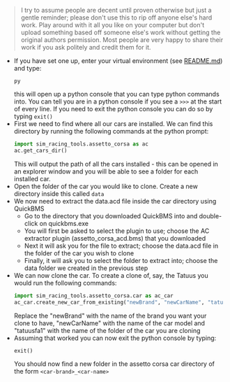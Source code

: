 > I try to assume people are decent until proven otherwise but just a gentle reminder; please don't use this to rip off anyone else's hard work. Play around with it all you like on your computer but don't upload something based off someone else's work without getting the original authors permission. Most people are very happy to share their work if you ask politely and credit them for it.  
- If you have set one up, enter your virtual environment (see [README.md](README.md)) and type:
  ```
  py
  ```
  this will open up a python console that you can type python commands into. You can tell you are in a python
  console if you see a `>>>` at the start of every line. If you need to exit the 
  python console you can do so by typing `exit()`
- First we need to find where all our cars are installed. We can find this directory by running the following commands at the python prompt:
  ```python
  import sim_racing_tools.assetto_corsa as ac
  ac.get_cars_dir()
  ```
  This will output the path of all the cars installed - this can be opened in an explorer window and
  you will be able to see a folder for each installed car.
- Open the folder of the car you would like to clone. Create a new directory inside this called `data`
- We now need to extract the data.acd file inside the car directory using QuickBMS
  - Go to the directory that you downloaded QuickBMS into and double-click on quickbms.exe
  - You will first be asked to select the plugin to use; choose the AC extractor plugin (assetto_corsa_acd.bms)
    that you downloaded
  - Next it will ask you for the file to extract; choose the data.acd file in the folder of the car you wish to clone
  - Finally, it will ask you to select the folder to extract into; choose the data folder we created in the previous step 
- We can now clone the car. To create a clone of, say, the Tatuus you would run the 
  following commands:
  ```python
  import sim_racing_tools.assetto_corsa.car as ac_car
  ac_car.create_new_car_from_existing("newBrand", "newCarName", "tatuusfa1")  
  ```
  Replace the "newBrand" with the name of the brand you want your clone to have, "newCarName" with the name 
  of the car model and "tatuusfa1" with the name of the folder of the car you are cloning
- Assuming that worked you can now exit the python console by typing:
  ```python
  exit()
  ```
  You should now find a new folder in the assetto corsa car directory of the form `<car-brand>_<car-name>`  
